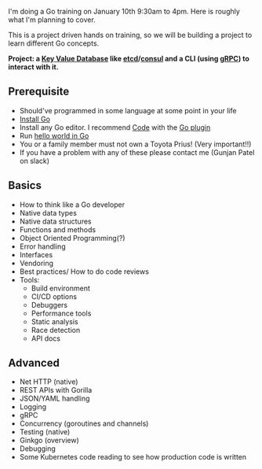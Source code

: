 I'm doing a Go training on January 10th 9:30am to 4pm. 
Here is roughly what I'm planning to cover.

This is a project driven hands on training, so we will be building a project to learn different Go concepts.

**Project: a [Key Value Database](https://en.wikipedia.org/wiki/Key-value_database) like [etcd](https://github.com/etcd-io/etcd)/[consul](https://learn.hashicorp.com/consul/getting-started/kv.html) and a CLI (using [gRPC](https://grpc.io/)) to interact with it.**

## Prerequisite

- Should've programmed in some language at some point in your life
- [Install Go](https://golang.org/doc/install)
- Install any Go editor. I recommend [Code](https://code.visualstudio.com/) with the [Go plugin](https://marketplace.visualstudio.com/items?itemName=ms-vscode.Go)
- Run [hello world in Go](https://www.youtube.com/watch?v=mbW0oQq5NLQ)
- You or a family member must not own a Toyota Prius! (Very important!!)
- If you have a problem with any of these please contact me (Gunjan Patel on slack) 


## Basics

- How to think like a Go developer
- Native data types
- Native data structures
- Functions and methods
- Object Oriented Programming(?)
- Error handling
- Interfaces
- Vendoring
- Best practices/ How to do code reviews
- Tools: 
    - Build environment
    - CI/CD options
    - Debuggers
    - Performance tools
    - Static analysis
    - Race detection
    - API docs


## Advanced

- Net HTTP (native)
- REST APIs with Gorilla
- JSON/YAML handling
- Logging
- gRPC
- Concurrency (goroutines and channels)
- Testing (native)
- Ginkgo (overview)
- Debugging
- Some Kubernetes code reading to see how production code is written